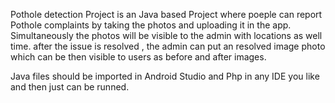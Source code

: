 Pothole detection Project is an Java based Project where poeple can report Pothole complaints by taking the photos and uploading it in the app. 
Simultaneously the photos will be visible to the admin with locations as well time.
after the issue is resolved , the admin can put an resolved image photo which can be then visible to users as before and after images.

Java files should be imported in Android Studio and Php in any IDE you like and then just can be runned.
